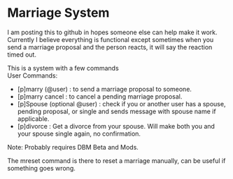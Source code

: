 # Marriage System
I am posting this to github in hopes someone else can help make it work.  
Currently I believe everything is functional except sometimes when you send a marriage proposal and the person reacts, it will say the reaction timed out.

This is a system with a few commands  
User Commands:  
- [p]marry (@user) : to send a marriage proposal to someone.  
- [p]marry cancel : to cancel a pending marriage proposal.  
- [p]Spouse (optional @user) : check if you or another user has a spouse, pending proposal, or single and sends message with spouse name if applicable.  
- [p]divorce : Get a divorce from your spouse. Will make both you and your spouse single again, no confirmation.  

Note: Probably requires DBM Beta and Mods.

The mreset command is there to reset a marriage manually, can be useful if something goes wrong.